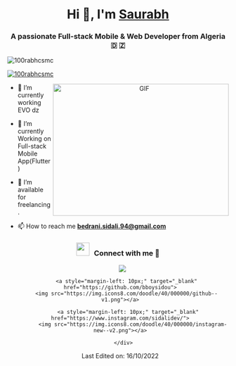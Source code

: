 <h1 align="center">Hi 👋, I'm <a href="https://github.com/bboysidou" target="blank">
Saurabh</a></h1>
<h3 align="center">A passionate Full-stack Mobile & Web Developer from Algeria &#127465; &#127487;</h3>

<p align="left"> <img src="https://komarev.com/ghpvc/?username=100rabhcsmc&label=Profile%20views&color=0e75b6&style=flat" alt="100rabhcsmc" /> </p>

<p align="left"> <a href="https://twitter.com/100rabhcsmc" target="blank"><img src="https://img.shields.io/twitter/follow/100rabhcsmc?logo=twitter&style=for-the-badge" alt="100rabhcsmc" /></a> </p>

<a target="_blank" align="center">
  <img align="right" top="500" height="300" width="400" alt="GIF" src="https://media.giphy.com/media/SWoSkN6DxTszqIKEqv/giphy.gif">
</a>

- 🔭 I’m currently working EVO dz

- 🌱 I’m currently Working on Full-stack Mobile App(Flutter)

- 🤝 I’m available for freelancing.

- 📫 How to reach me **bedrani.sidali.94@gmail.com**

<h3 align="center" > <img src="https://media.giphy.com/media/iY8CRBdQXODJSCERIr/giphy.gif" width="30" height="30" style="margin-right: 10px;">Connect with me 🤝 </h3>

<p align="center">

 <div align="center"  class="icons-social" style="margin-left: 10px;">
        <a style="margin-left: 10px;"  target="_blank" href="[https://www.linkedin.com/in/saurabhmchavan/](https://www.linkedin.com/in/sidali-bedrani-1588b416b/)">
			<img src="https://img.icons8.com/doodle/40/000000/linkedin--v2.png"></a>
   
        <a style="margin-left: 10px;" target="_blank" href="https://github.com/bboysidou">
		<img src="https://img.icons8.com/doodle/40/000000/github--v1.png"></a>
   
		 <a style="margin-left: 10px;" target="_blank" href="https://www.instagram.com/sidalidev/">
			<img src="https://img.icons8.com/doodle/40/000000/instagram-new--v2.png"></a>

      </div>

</p>




Last Edited on: 16/10/2022
